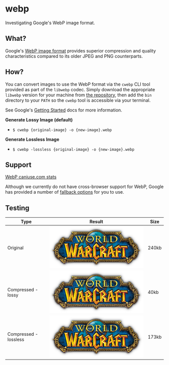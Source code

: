 # webp
Investigating Google's WebP image format.

## What?
Google's [WebP image format](https://developers.google.com/speed/webp/) provides superior compression and quality characteristics compared to its older JPEG and PNG counterparts.

## How?
You can convert images to use the WebP format via the `cwebp` CLI tool provided as part of the `libwebp` codec. Simply download the appropriate `libwebp` version for your machine from [the repository](https://storage.googleapis.com/downloads.webmproject.org/releases/webp/index.html), then add the `bin` directory to your `PATH` so the `cwebp` tool is accessible via your terminal.

See Google's [Getting Started](https://developers.google.com/speed/webp/docs/using) docs for more information.

**Generate Lossy Image (default)**
* `$ cwebp {original-image} -o {new-image}.webp`

**Generate Lossless Image**
* `$ cwebp -lossless {original-image} -o {new-image}.webp`

## Support
[WebP caniuse.com stats](https://caniuse.com/#feat=webp)

Although we currently do not have cross-browser support for WebP, Google has provided a number of [fallback options](https://developers.google.com/speed/webp/faq#how_can_i_detect_browser_support_for_webp) for you to use.

## Testing

| Type | Result | Size |
| ---- | ------ | ---- |
| Original | ![game logo jpg](game-logo-wow.png) | 240kb |
| Compressed - lossy | ![game logo webp](game-logo-wow.webp) | 40kb |
| Compressed - lossless | ![game logo webp lossless](game-logo-wow-lossless.webp) | 173kb |
